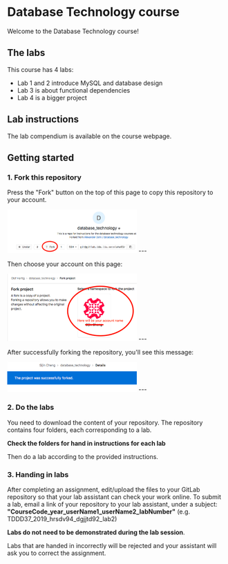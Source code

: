 # Database Technology course
Welcome to the Database Technology course!


## The labs
This course has 4 labs:

* Lab 1 and 2 introduce MySQL and database design
* Lab 3 is about functional dependencies
* Lab 4 is a bigger project

## Lab instructions
The lab compendium is available on the course webpage. 



## Getting started

### 1. Fork this repository

Press the "Fork" button on the top of this page to copy this repository to your account.

<img src="/clarifying_pictures/fork_image.png"  width="300">
---

Then choose your account on this page:

<img src="/clarifying_pictures/fork2_image.png"  width="300">
---

After successfully forking the repository, you'll see this message:

<img src="/clarifying_pictures/fork3_image.png"  width="300">
---

### 2. Do the labs

You need to download the content of your repository. The repository contains four folders, each corresponding to a lab.

**Check the folders for hand in instructions for each lab**

Then do a lab according to the provided instructions.

### 3. Handing in labs

After completing an assignment, edit/upload the files to your GitLab repository so that your lab assistant can check your work online.
To submit a lab, email a link of your repository to your lab assistant, under a subject: **"CourseCode_year_userName1_userName2_labNumber"** (e.g. TDDD37_2019_hrsdv94_dgjjtd92_lab2)


**Labs do not need to be demonstrated during the lab session**. 

Labs that are handed in incorrectly will be rejected and your assistant will ask you to correct the assignment. 
